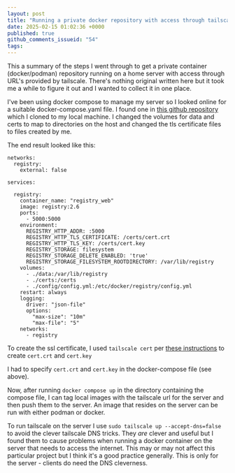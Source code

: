 ```yaml
---
layout: post
title: "Running a private docker repository with access through tailscale"
date: 2025-02-15 01:02:36 +0000
published: true
github_comments_issueid: "54"
tags:
---
```


This a summary of the steps I went through to get a private container (docker/podman) repository running on a home server with access through URL's provided by tailscale.   There's nothing original written here but it took me a while to figure it out and I wanted to collect it in one place.

I've been using docker compose to manage my server so I looked online for a suitable docker-compose.yaml file.   I found one in [this github repository](https://github.com/wshihadeh/docker-registry) which I cloned to my local machine.   I changed the volumes for data and certs to map to directories on the host and changed the tls certificate files to files created by me.

The end result looked like this:

```
networks:
  registry:
    external: false

services:

  registry:
    container_name: "registry_web"
    image: registry:2.6
    ports:
      - 5000:5000
    environment:
      REGISTRY_HTTP_ADDR: :5000
      REGISTRY_HTTP_TLS_CERTIFICATE: /certs/cert.crt
      REGISTRY_HTTP_TLS_KEY: /certs/cert.key
      REGISTRY_STORAGE: filesystem
      REGISTRY_STORAGE_DELETE_ENABLED: 'true'
      REGISTRY_STORAGE_FILESYSTEM_ROOTDIRECTORY: /var/lib/registry
    volumes:
      - ./data:/var/lib/registry
      - ./certs:/certs
      - ./config/config.yml:/etc/docker/registry/config.yml
    restart: always
    logging:
      driver: "json-file"
      options:
        "max-size": "10m"
        "max-file": "5"
    networks:
      - registry
```
To create the ssl certificate, I used ```tailscale cert``` per [these instructions](https://tailscale.com/kb/1153/enabling-https) to create ```cert.crt``` and ```cert.key```

I had to specify ```cert.crt``` and ```cert.key``` in the docker-compose file (see above).

Now, after running ```docker compose up``` in the directory containing the compose file, I can tag local images with the tailscale url for the server and then push them to the server.   An image that resides on the server can be run with either podman or docker.

To run tailscale on the server I use ```sudo tailscale up --accept-dns=false``` to avoid the clever tailscale DNS tricks.   They *are* clever and useful but I found them to cause problems when running a docker container on the server that needs to access the internet.   This may or may not affect this particular project but I think it's a good practice generally.   This is only for the server - clients do need the DNS cleverness.



